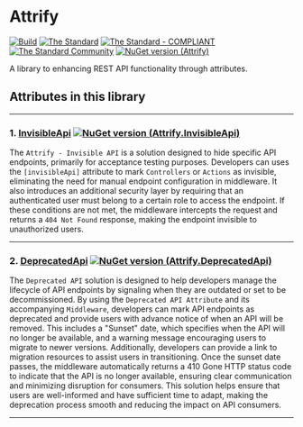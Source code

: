 # Attrify

[![Build](https://github.com/cjdutoit/Attrify/actions/workflows/build.yml/badge.svg)](https://github.com/cjdutoit/Attrify/actions/workflows/build.yml)
[![The Standard](https://img.shields.io/github/v/release/hassanhabib/The-Standard?filter=v2.10.3&style=default&label=Standard%20Version&color=2ea44f)](https://github.com/hassanhabib/The-Standard)
[![The Standard - COMPLIANT](https://img.shields.io/badge/The_Standard-COMPLIANT-2ea44f)](https://github.com/hassanhabib/The-Standard)
[![The Standard Community](https://img.shields.io/discord/934130100008538142?color=%237289da&label=The%20Standard%20Community&logo=Discord)](https://discord.gg/vdPZ7hS52X)
[![NuGet version (Attrify)](https://img.shields.io/nuget/v/Attrify.svg?style=flat-square)](https://www.nuget.org/packages/Attrify/)


A library to enhancing REST API functionality through attributes.

## Attributes in this library

---

### 1. [InvisibleApi](Documentation/InvisibleApi/README.md) [![NuGet version (Attrify.InvisibleApi)](https://img.shields.io/nuget/v/Attrify.InvisibleApi.svg?style=flat-square)](https://www.nuget.org/packages/Attrify.InvisibleApi/)

The `Attrify - Invisible API` is a solution designed to hide specific API endpoints, primarily for acceptance testing purposes. 
Developers can uses the `[invisibleApi]` attribute to mark `Controllers` or `Actions` as invisible, eliminating the need for 
manual endpoint configuration in middleware. It also introduces an additional security layer by requiring that an authenticated 
user must belong to a certain role to access the endpoint. If these conditions are not met, the middleware intercepts the request 
and returns a `404 Not Found` response, making the endpoint invisible to unauthorized users.

---

### 2. [DeprecatedApi](Documentation/DeprecatedApi/README.md) [![NuGet version (Attrify.DeprecatedApi)](https://img.shields.io/nuget/v/Attrify.DeprecatedApi.svg?style=flat-square)](https://www.nuget.org/packages/Attrify.DeprecatedApi/)

The `Deprecated API` solution is designed to help developers manage the lifecycle of API endpoints by 
signaling when they are outdated or set to be decommissioned. By using the `Deprecated API Attribute` 
and its accompanying `Middleware`, developers can mark API endpoints as deprecated and provide users 
with advance notice of when an API will be removed. This includes a "Sunset" date, which specifies 
when the API will no longer be available, and a warning message encouraging users to migrate to 
newer versions. Additionally, developers can provide a link to migration resources to assist users 
in transitioning. Once the sunset date passes, the middleware automatically returns a 410 Gone HTTP 
status code to indicate that the API is no longer available, ensuring clear communication and minimizing 
disruption for consumers. This solution helps ensure that users are well-informed and have sufficient time 
to adapt, making the deprecation process smooth and reducing the impact on API consumers.

---

